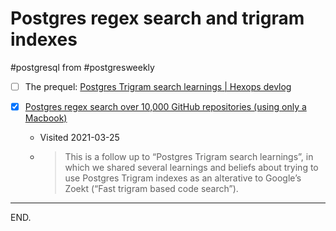# Postgres regex search and trigram indexes
#postgresql from #postgresweekly

- [ ] The prequel: [Postgres Trigram search learnings | Hexops devlog](https://devlog.hexops.com/2021/postgres-trigram-search-learnings)

- [x] [Postgres regex search over 10,000 GitHub repositories (using only a Macbook)](https://devlog.hexops.com/2021/postgres-regex-search-over-10000-github-repositories)
    * Visited 2021-03-25

    * > This is a follow up to “Postgres Trigram search learnings”, in which we shared several learnings and beliefs about trying to use Postgres Trigram indexes as an alterative to Google’s Zoekt (“Fast trigram based code search”).

---

END.
